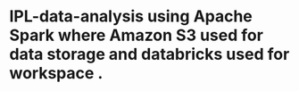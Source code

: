 # IPL-data-analysis using Apache Spark where Amazon S3 used for data storage and databricks used for workspace .
